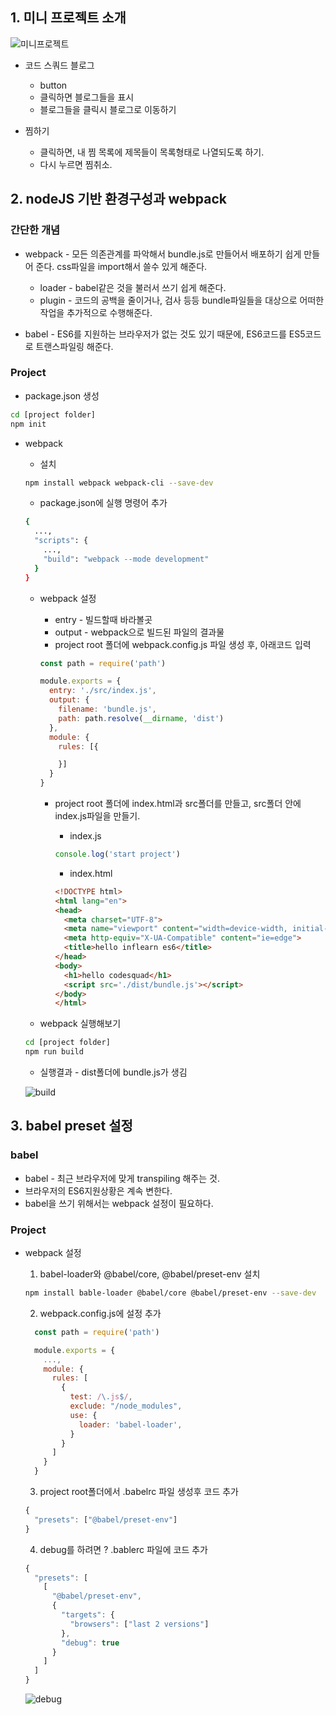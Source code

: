 ## 1. 미니 프로젝트 소개

![미니프로젝트](../assets/미니프로젝트.png)

* 코드 스쿼드 블로그
  * button 
  * 클릭하면 블로그들을 표시
  * 블로그들을 클릭시 블로그로 이동하기

* 찜하기 
  * 클릭하면, 내 찜 목록에 제목들이 목록형태로 나열되도록 하기. 
  * 다시 누르면 찜취소.

## 2. nodeJS 기반 환경구성과 webpack

### 간단한 개념
* webpack - 모든 의존관계를 파악해서 bundle.js로 만들어서 배포하기 쉽게 만들어 준다. css파일을 import해서 쓸수 있게 해준다.
  * loader - babel같은 것을 불러서 쓰기 쉽게 해준다.
  * plugin - 코드의 공백을 줄이거나, 검사 등등 bundle파일들을 대상으로 어떠한 작업을 추가적으로 수행해준다.

* babel - ES6를 지원하는 브라우저가 없는 것도 있기 때문에, ES6코드를 ES5코드로 트랜스파일링 해준다.

### Project
* package.json 생성
```bash
cd [project folder]
npm init
```

* webpack
  * 설치
  ```bash
  npm install webpack webpack-cli --save-dev
  ```

  * package.json에 실행 명령어 추가
  ```bash
  {
    ...,
    "scripts": {
      ...,
      "build": "webpack --mode development"
    }
  }
  ```

  * webpack 설정 
    * entry - 빌드할때 바라볼곳
    * output - webpack으로 빌드된 파일의 결과물
    * project root 폴더에 webpack.config.js 파일 생성 후, 아래코드 입력
    ```javascript
    const path = require('path')

    module.exports = {
      entry: './src/index.js', 
      output: {
        filename: 'bundle.js',
        path: path.resolve(__dirname, 'dist')
      },
      module: {
        rules: [{

        }]
      }
    }
    ```

    * project root 폴더에 index.html과 src폴더를 만들고, src폴더 안에 index.js파일을 만들기.
      * index.js
      ```javascript
      console.log('start project')
      ```

      * index.html
      ```html
      <!DOCTYPE html>
      <html lang="en">
      <head>
        <meta charset="UTF-8">
        <meta name="viewport" content="width=device-width, initial-scale=1.0">
        <meta http-equiv="X-UA-Compatible" content="ie=edge">
        <title>hello inflearn es6</title>
      </head>
      <body>
        <h1>hello codesquad</h1>
        <script src='./dist/bundle.js'></script>
      </body>
      </html>
      ```
  
  * webpack 실행해보기
  ```bash
  cd [project folder]
  npm run build
  ```

  * 실행결과 - dist폴더에 bundle.js가 생김 
  
  ![build](../assets/build.png)

## 3. babel preset 설정

### babel
* babel - 최근 브라우저에 맞게 transpiling 해주는 것.
* 브라우저의 ES6지원상황은 계속 변한다.
* babel을 쓰기 위해서는 webpack 설정이 필요하다.

### Project
* webpack 설정
  1. babel-loader와 @babel/core, @babel/preset-env 설치
  ```bash
  npm install bable-loader @babel/core @babel/preset-env --save-dev
  ```
 
  2. webpack.config.js에 설정 추가
  ```javascript
    const path = require('path')

    module.exports = {
      ...,
      module: {
        rules: [
          {
            test: /\.js$/,
            exclude: "/node_modules",
            use: {
              loader: 'babel-loader',
            }
          }
        ]
      }
    }
  ```

  3. project root폴더에서 .babelrc 파일 생성후 코드 추가
  ```javascript
  {
    "presets": ["@babel/preset-env"]
  }
  ```

  4. debug를 하려면 ? .bablerc 파일에 코드 추가
  ```javascript
  {
    "presets": [
      [
        "@babel/preset-env",
        {
          "targets": {
            "browsers": ["last 2 versions"]
          },
          "debug": true
        }
      ]
    ]
  }
  ```
  ![debug](../assets/15-3.png)